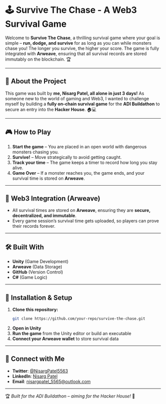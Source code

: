 # 🕹️ Survive The Chase - A Web3 Survival Game

Welcome to **Survive The Chase**, a thrilling survival game where your goal is simple – **run, dodge, and survive** for as long as you can while monsters chase you! The longer you survive, the higher your score. The game is fully integrated with **Arweave**, ensuring that all survival records are stored immutably on the blockchain. 🏆

---

## 🚀 About the Project
This game was built by **me, Nisarg Patel, all alone in just 3 days!** As someone new to the world of gaming and Web3, I wanted to challenge myself by building a **fully on-chain survival game** for the **ADI Buildathon** to secure an entry into the **Hacker House**. 🏠💻

---

## 🎮 How to Play
1. **Start the game** – You are placed in an open world with dangerous monsters chasing you.
2. **Survive!** – Move strategically to avoid getting caught.
3. **Track your time** – The game keeps a timer to record how long you stay alive.
4. **Game Over** – If a monster reaches you, the game ends, and your survival time is stored on **Arweave**.

---

## 🔗 Web3 Integration (Arweave)
- All survival times are stored on **Arweave**, ensuring they are **secure, decentralized, and immutable**.
- Every game session’s survival time gets uploaded, so players can prove their records forever.

---

## 🛠️ Built With
- **Unity** (Game Development)
- **Arweave** (Data Storage)
- **GitHub** (Version Control)
- **C#** (Game Logic)

---

## 📌 Installation & Setup
1. **Clone this repository:**
   ```bash
   git clone https://github.com/your-repo/survive-the-chase.git
   ```
2. **Open in Unity**
3. **Run the game** from the Unity editor or build an executable
4. **Connect your Arweave wallet** to store survival data

---

## 📢 Connect with Me
- **Twitter**: [@NisargPatel5563](https://x.com/NisargPatel5563)
- **LinkedIn**: [Nisarg Patel](www.linkedin.com/in/nisarg-patel-7b799a277)
- **Email**: [nisargpatel_5565@outlook.com](mailto:nisargpatel_5565@outlook.com)

---

🏆 *Built for the ADI Buildathon – aiming for the Hacker House!* 🚀
